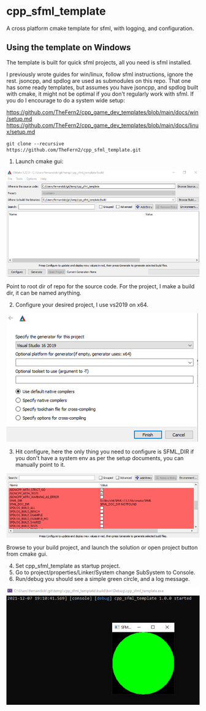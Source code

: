 # cpp_sfml_template

A cross platform cmake template for sfml, with logging, and configuration.

## Using the template on Windows

The template is built for quick sfml projects, all you need is sfml installed.

I previously wrote guides for win/linux, follow sfml instructions, ignore the rest. jsoncpp, and spdlog are used as submodules on this repo. That one has some ready templates, but assumes you have jsoncpp, and spdlog built with cmake, it might not be optimal if you don't regularly work with sfml. If you do I encourage to do a system wide setup:

https://github.com/TheFern2/cpp_game_dev_templates/blob/main/docs/win/setup.md
https://github.com/TheFern2/cpp_game_dev_templates/blob/main/docs/linux/setup.md

```
git clone --recursive https://github.com/TheFern2/cpp_sfml_template.git
```

1. Launch cmake gui:

![](/images/project_1.PNG)

Point to root dir of repo for the source code. For the project, I make a build dir, it can be named anything.

2. Configure your desired project, I use vs2019 on x64.

![](/images/configure_2.PNG)

3. Hit configure, here the only thing you need to configure is SFML_DIR if you don't have a system env as per the setup documents, you can manually point to it.

![](/images/sfml_3.PNG)

Browse to your build project, and launch the solution or open project button from cmake gui.

4. Set cpp_sfml_template as startup project.
5. Go to project/properties/Linker/System change SubSystem to Console.
6. Run/debug you should see a simple green circle, and a log message.

![](/images/output.PNG)
